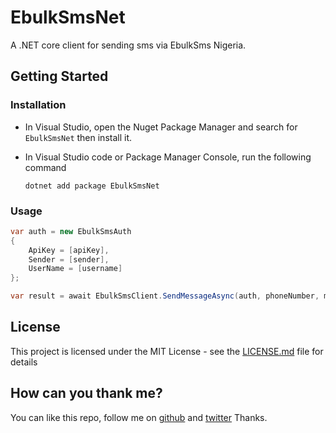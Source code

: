 # EbulkSmsNet

A .NET core client for sending sms via EbulkSms Nigeria.

## Getting Started

### Installation

- In Visual Studio, open the Nuget Package Manager and search for `EbulkSmsNet` then install it.

- In Visual Studio code or Package Manager Console, run the following command

    `dotnet add package EbulkSmsNet`

### Usage

```csharp
var auth = new EbulkSmsAuth
{
    ApiKey = [apiKey],
    Sender = [sender],
    UserName = [username]
};

var result = await EbulkSmsClient.SendMessageAsync(auth, phoneNumber, message);
```

## License

This project is licensed under the MIT License - see the [LICENSE.md](LICENSE.md) file for details


## How can you thank me?
You can like this repo, follow me on [github](https://github.com/mojoblanco) and [twitter](https://twitter.com/themojoblanco)
Thanks.

